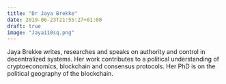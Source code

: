 ```yaml
---
title: "Dr Jaya Brekke"
date: 2019-06-23T21:55:27+01:00
draft: true
image: "Jaya110sq.png"
---
```

Jaya Brekke writes, researches and speaks on authority and control in decentralized systems. Her work contributes to a political understanding of cryptoeconomics, blockchain and consensus protocols. Her PhD is on the political geography of the blockchain.
